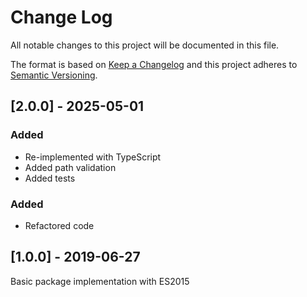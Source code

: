 # Change Log

All notable changes to this project will be documented in this file.

The format is based on [Keep a Changelog](http://keepachangelog.com/)
and this project adheres to [Semantic Versioning](http://semver.org/).

## [2.0.0] - 2025-05-01

### Added
- Re-implemented with TypeScript
- Added path validation
- Added tests

### Added
- Refactored code

## [1.0.0] - 2019-06-27

Basic package implementation with ES2015 


